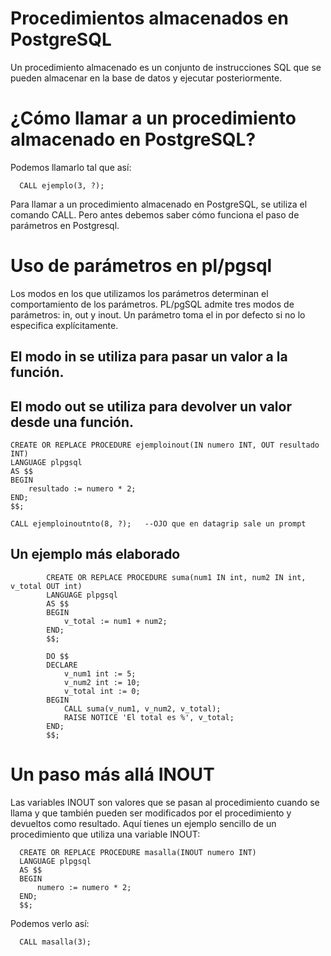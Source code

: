 # Procedimientos almacenados en PostgreSQL

Un procedimiento almacenado es un conjunto de instrucciones SQL que se pueden almacenar en la base de datos y ejecutar posteriormente.

# ¿Cómo llamar a un procedimiento almacenado en PostgreSQL?

Podemos llamarlo tal que así:

      CALL ejemplo(3, ?);

Para llamar a un procedimiento almacenado en PostgreSQL, se utiliza el comando CALL. Pero antes debemos saber cómo funciona el paso de parámetros en Postgresql.

# Uso de parámetros en pl/pgsql

Los modos en los que utilizamos los parámetros determinan el comportamiento de los parámetros. PL/pgSQL admite tres modos de parámetros: in, out y inout. Un parámetro toma el in por defecto si no lo especifica explícitamente. 

## El modo in se utiliza para pasar un valor a la función.

## El modo out se utiliza para devolver un valor desde una función.


    CREATE OR REPLACE PROCEDURE ejemploinout(IN numero INT, OUT resultado INT)
    LANGUAGE plpgsql
    AS $$
    BEGIN
        resultado := numero * 2;
    END;
    $$;

    CALL ejemploinoutnto(8, ?);   --OJO que en datagrip sale un prompt
    
## Un ejemplo más elaborado

            CREATE OR REPLACE PROCEDURE suma(num1 IN int, num2 IN int, v_total OUT int)
            LANGUAGE plpgsql
            AS $$
            BEGIN
                v_total := num1 + num2;
            END;
            $$;

            DO $$
            DECLARE
                v_num1 int := 5;
                v_num2 int := 10;
                v_total int := 0;
            BEGIN
                CALL suma(v_num1, v_num2, v_total);
                RAISE NOTICE 'El total es %', v_total;
            END;
            $$;
    
# Un paso más allá INOUT

Las variables INOUT son valores que se pasan al procedimiento cuando se llama y que también pueden ser modificados por el procedimiento y devueltos como resultado. Aquí tienes un ejemplo sencillo de un procedimiento que utiliza una variable INOUT:

      CREATE OR REPLACE PROCEDURE masalla(INOUT numero INT)
      LANGUAGE plpgsql
      AS $$
      BEGIN
          numero := numero * 2;
      END;
      $$;
      
Podemos verlo así:

      CALL masalla(3);
